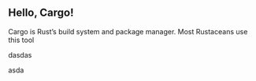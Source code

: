 ## Hello, Cargo!

Cargo is Rust’s build system and package manager. Most Rustaceans use this tool

dasdas

asda